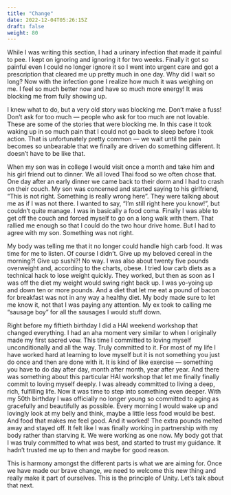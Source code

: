 ```yaml
---
title: "Change"
date: 2022-12-04T05:26:15Z
draft: false
weight: 80
---
```

While I was writing this section, I had a urinary infection that made it painful to pee. I kept on ignoring and ignoring it for two weeks. Finally it got so painful even I could no longer ignore it so I went into urgent care and got a prescription that cleared me up pretty much in one day.  Why did I wait so long? Now with the infection gone I realize how much it was weighing on me. I feel so much better now and have so much more energy! It was blocking me from fully showing up.  

I knew what to do, but a very old story was blocking me. Don’t make a fuss! Don’t ask for too much — people who ask for too much are not lovable. These are some of the stories that were blocking me. In this case it took waking up in so much pain that I could not go back to sleep before I took action. That is unfortunately pretty common — we wait until the pain becomes so unbearable that we finally are driven do something different. It doesn’t have to be like that.

When my son was in college I would visit once a month and take him and his girl friend out to dinner. We all loved Thai food so we often chose that. One day after an early dinner we came back to their dorm and I had to crash on their couch. My son was concerned and started saying to his girlfriend, “This is not right. Something is really wrong here”. They were talking about me as if I was not there. I wanted to say, “I’m still right here you know!”, but couldn’t quite manage. I was in basically a food coma. Finally I was able to get off the couch and forced myself to go on a long walk with them. That rallied me enough so that I could do the two hour drive home. But I had to agree with my son. Something was not right.

My body was telling me that it no longer could handle high carb food. It was time for me to listen. Of course I didn’t. Give up my beloved cereal in the morning?! Give up sushi?! No way. I was also about  twenty five pounds overweight and, according to the charts, obese. I tried low carb diets as a technical hack to lose weight quickly. They worked, but then as soon as I was off the diet my weight would swing right back up. I was yo-yoing up and down ten or more pounds.  And a diet that let me eat a pound of bacon for breakfast was not in any way a healthy diet. My body made sure to let me know it, not that I was paying any attention. My ex took to calling me “sausage boy” for all the sausages I would stuff down.

Right before my fiftieth birthday I did a HAI weekend workshop that changed everything. I had an aha moment very similar to when I originally made my first sacred vow.  This time I committed to loving myself unconditionally and all the way. Truly committed to it.  For most of my life I have worked hard at learning to love myself but it is not something you just do once and then are done with it. It is kind of like exercise — something you have to do day after day, month after month, year after year. And there was something about this particular HAI workshop that let me finally finally commit to loving myself deeply. I was already committed to living a deep, rich, fulfilling life. Now it was time to step into something even deeper. With my 50th birthday I was officially no longer young so committed to aging as gracefully and beautifully as possible.  Every morning I would wake up and lovingly look at my belly and think, maybe a little less food would be best. And food that makes me feel good. And it worked! The extra pounds melted away and stayed off.  It felt like I was finally working in partnership with my body rather than starving it. We were working as one now. My body got that I was truly committed to what was best, and started to trust my guidance. It hadn’t trusted me up to then and maybe for good reason.

This is harmony amongst the different parts is what we are aiming for. Once we have made our brave change, we need to welcome this new thing and really make it part of ourselves. This is the principle of Unity. Let’s talk about that next. 
